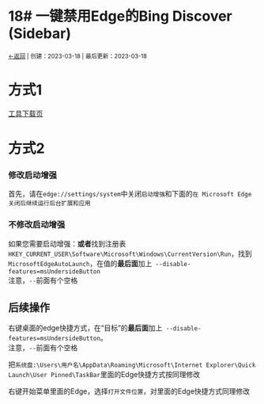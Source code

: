 # 18# 一键禁用Edge的Bing Discover (Sidebar)
<small><a href="../">←返回</a> | 创建：2023-03-18 | 最后更新：2023-03-18</small><br>

# 方式1
[工具下载页](/disabled-edge-sidebar/)

# 方式2
### 修改启动增强
首先，请在`edge://settings/system`中关闭`启动增强`和下面的`在 Microsoft Edge 关闭后继续运行后台扩展和应用`<br>

### 不修改启动增强
如果您需要启动增强：**或者**找到注册表`HKEY_CURRENT_USER\Software\Microsoft\Windows\CurrentVersion\Run`，找到`MicrosoftEdgeAutoLaunch`，在值的**最后面**加上` --disable-features=msUndersideButton`<br>
注意，`--`前面有个空格

## 后续操作

右键桌面的edge快捷方式，在“目标”的**最后面**加上` --disable-features=msUndersideButton`。<br>
注意，`--`前面有个空格

把`系统盘:\Users\用户名\AppData\Roaming\Microsoft\Internet Explorer\Quick Launch\User Pinned\TaskBar`里面的Edge快捷方式按同理修改

右键开始菜单里面的Edge，选择`打开文件位置`，对里面的Edge快捷方式同理修改